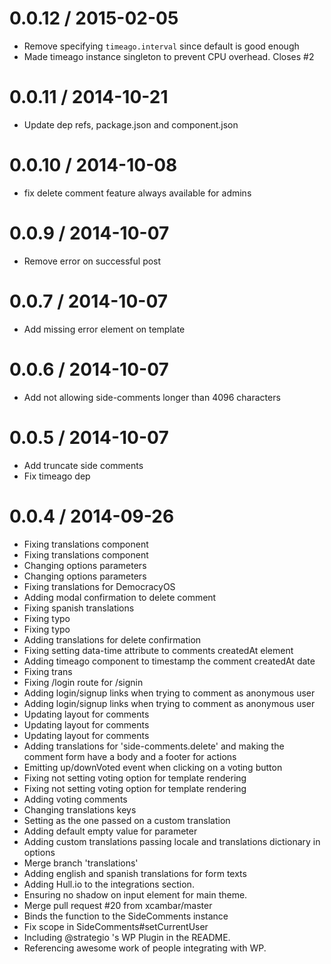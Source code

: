 
0.0.12 / 2015-02-05
==================

 * Remove specifying `timeago.interval` since default is good enough
 * Made timeago instance singleton to prevent CPU overhead. Closes #2

0.0.11 / 2014-10-21
==================

 * Update dep refs, package.json and component.json

0.0.10 / 2014-10-08
==================

 * fix delete comment feature always available for admins

0.0.9 / 2014-10-07
==================

 * Remove error on successful post

0.0.7 / 2014-10-07
==================

 * Add missing error element on template

0.0.6 / 2014-10-07
==================

 * Add not allowing side-comments longer than 4096 characters

0.0.5 / 2014-10-07
==================

 * Add truncate side comments
 * Fix timeago dep

0.0.4 / 2014-09-26
==================

 * Fixing translations component
 * Fixing translations component
 * Changing options parameters
 * Changing options parameters
 * Fixing translations for DemocracyOS
 * Adding modal confirmation to delete comment
 * Fixing spanish translations
 * Fixing typo
 * Fixing typo
 * Adding translations for delete confirmation
 * Fixing setting data-time attribute to comments createdAt element
 * Adding timeago component to timestamp the comment createdAt date
 * Fixing trans
 * Fixing /login route for /signin
 * Adding login/signup links when trying to comment as anonymous user
 * Adding login/signup links when trying to comment as anonymous user
 * Updating layout for comments
 * Updating layout for comments
 * Updating layout for comments
 * Adding translations for 'side-comments.delete' and making the comment form have a body and a footer for actions
 * Emitting up/downVoted event when clicking on a voting button
 * Fixing not setting voting option for template rendering
 * Fixing not setting voting option for template rendering
 * Adding voting comments
 * Changing translations keys
 * Setting  as the one passed on a custom translation
 * Adding default empty value for  parameter
 * Adding custom translations passing locale and translations dictionary in options
 * Merge branch 'translations'
 * Adding english and spanish translations for form texts
 * Adding Hull.io to the integrations section.
 * Ensuring no shadow on input element for main theme.
 * Merge pull request #20 from xcambar/master
 * Binds the function to the SideComments instance
 * Fix scope in SideComments#setCurrentUser
 * Including @strategio 's WP Plugin in the README.
 * Referencing awesome work of people integrating with WP.
